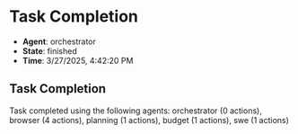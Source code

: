 # Task Completion

- **Agent**: orchestrator
- **State**: finished
- **Time**: 3/27/2025, 4:42:20 PM

## Task Completion

Task completed using the following agents: orchestrator (0 actions), browser (4 actions), planning (1 actions), budget (1 actions), swe (1 actions)

